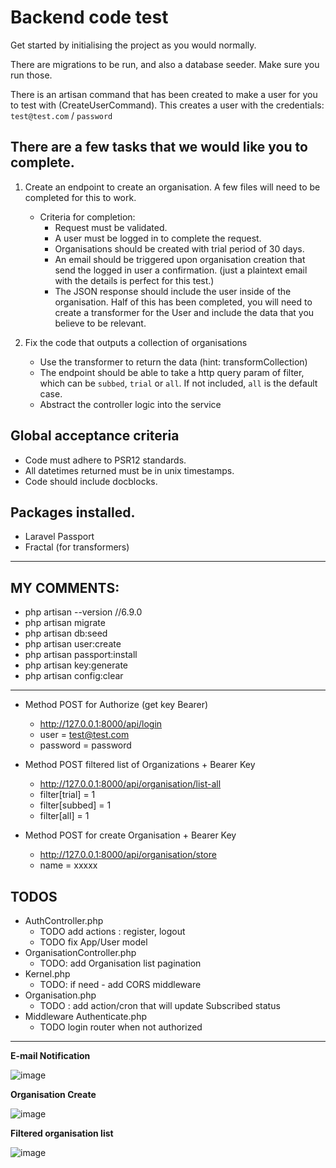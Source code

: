 # Backend code test

Get started by initialising the project as you would normally.

There are migrations to be run, and also a database seeder. Make sure you run those.

There is an artisan command that has been created to make a user for you to test with (CreateUserCommand). This creates
a user with the credentials: `test@test.com` / `password`

## There are a few tasks that we would like you to complete.

1. Create an endpoint to create an organisation. A few files will need to be completed for this to work.
    - Criteria for completion:
        - Request must be validated.
        - A user must be logged in to complete the request.
        - Organisations should be created with trial period of 30 days.
        - An email should be triggered upon organisation creation that send the logged in user a confirmation. (just a
          plaintext email with the details is perfect for this test.)
        - The JSON response should include the user inside of the organisation. Half of this has been completed, you
          will need to create a transformer for the User and include the data that you believe to be relevant.

2. Fix the code that outputs a collection of organisations
    - Use the transformer to return the data (hint: transformCollection)
    - The endpoint should be able to take a http query param of filter, which can be `subbed`, `trial` or `all`. If not
      included, `all` is the default case.
    - Abstract the controller logic into the service

## Global acceptance criteria

- Code must adhere to PSR12 standards.
- All datetimes returned must be in unix timestamps.
- Code should include docblocks.

## Packages installed.

- Laravel Passport
- Fractal (for transformers)

---

## MY COMMENTS:

- php artisan --version //6.9.0
- php artisan migrate
- php artisan db:seed
- php artisan user:create
- php artisan passport:install
- php artisan key:generate
- php artisan config:clear

---

- Method POST for Authorize (get key Bearer)
    - http://127.0.0.1:8000/api/login
    - user = test@test.com
    - password = password


- Method POST filtered list of Organizations + Bearer Key
    - http://127.0.0.1:8000/api/organisation/list-all
    - filter[trial] = 1
    - filter[subbed] = 1
    - filter[all] = 1


- Method POST for create Organisation + Bearer Key
    - http://127.0.0.1:8000/api/organisation/store
    - name = xxxxx

TODOS
---

- AuthController.php
    - TODO add actions : register, logout
    - TODO fix App/User model
- OrganisationController.php
    - TODO: add Organisation list pagination
- Kernel.php
    - TODO: if need - add CORS middleware
- Organisation.php
    - TODO : add action/cron that will update Subscribed status
- Middleware Authenticate.php
    - TODO login router when not authorized

----

**E-mail Notification**

![image](https://user-images.githubusercontent.com/10575877/119237672-b002a400-bb46-11eb-8dcb-d45e74b00e6a.png)


**Organisation Create**

![image](https://user-images.githubusercontent.com/10575877/119237700-cf013600-bb46-11eb-95d1-60d86579cfcb.png)


**Filtered organisation list**

![image](https://user-images.githubusercontent.com/10575877/119237725-f35d1280-bb46-11eb-9cc5-533ca7e5c1c7.png)

